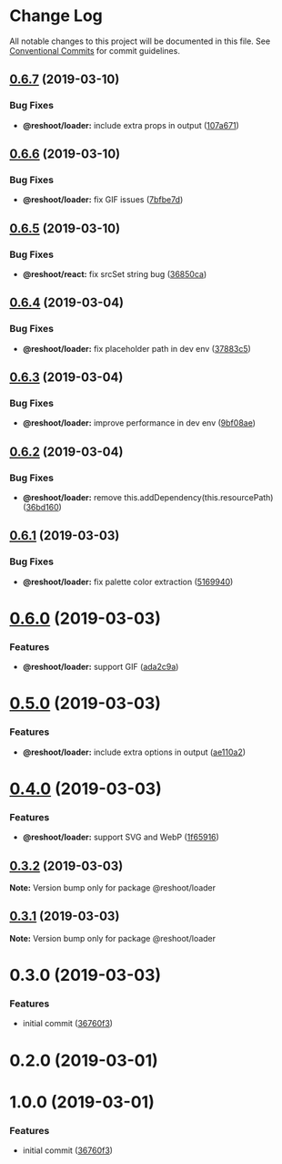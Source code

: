 # Change Log

All notable changes to this project will be documented in this file.
See [Conventional Commits](https://conventionalcommits.org) for commit guidelines.

## [0.6.7](https://github.com/billykwok/reshoot/packages/reshoot-loader/compare/@reshoot/loader@0.6.6...@reshoot/loader@0.6.7) (2019-03-10)


### Bug Fixes

* **@reshoot/loader:** include extra props in output ([107a671](https://github.com/billykwok/reshoot/packages/reshoot-loader/commit/107a671))





## [0.6.6](https://github.com/billykwok/reshoot/packages/reshoot-loader/compare/@reshoot/loader@0.6.5...@reshoot/loader@0.6.6) (2019-03-10)


### Bug Fixes

* **@reshoot/loader:** fix GIF issues ([7bfbe7d](https://github.com/billykwok/reshoot/packages/reshoot-loader/commit/7bfbe7d))





## [0.6.5](https://github.com/billykwok/reshoot/packages/reshoot-loader/compare/@reshoot/loader@0.6.4...@reshoot/loader@0.6.5) (2019-03-10)


### Bug Fixes

* **@reshoot/react:** fix srcSet string bug ([36850ca](https://github.com/billykwok/reshoot/packages/reshoot-loader/commit/36850ca))





## [0.6.4](https://github.com/billykwok/reshoot/packages/reshoot-loader/compare/@reshoot/loader@0.6.3...@reshoot/loader@0.6.4) (2019-03-04)


### Bug Fixes

* **@reshoot/loader:** fix placeholder path in dev env ([37883c5](https://github.com/billykwok/reshoot/packages/reshoot-loader/commit/37883c5))





## [0.6.3](https://github.com/billykwok/reshoot/packages/reshoot-loader/compare/@reshoot/loader@0.6.2...@reshoot/loader@0.6.3) (2019-03-04)


### Bug Fixes

* **@reshoot/loader:** improve performance in dev env ([9bf08ae](https://github.com/billykwok/reshoot/packages/reshoot-loader/commit/9bf08ae))





## [0.6.2](https://github.com/billykwok/reshoot/packages/reshoot-loader/compare/@reshoot/loader@0.6.1...@reshoot/loader@0.6.2) (2019-03-04)


### Bug Fixes

* **@reshoot/loader:** remove this.addDependency(this.resourcePath) ([36bd160](https://github.com/billykwok/reshoot/packages/reshoot-loader/commit/36bd160))





## [0.6.1](https://github.com/billykwok/reshoot/packages/reshoot-loader/compare/@reshoot/loader@0.6.0...@reshoot/loader@0.6.1) (2019-03-03)


### Bug Fixes

* **@reshoot/loader:** fix palette color extraction ([5169940](https://github.com/billykwok/reshoot/packages/reshoot-loader/commit/5169940))





# [0.6.0](https://github.com/billykwok/reshoot/packages/reshoot-loader/compare/@reshoot/loader@0.5.0...@reshoot/loader@0.6.0) (2019-03-03)


### Features

* **@reshoot/loader:** support GIF ([ada2c9a](https://github.com/billykwok/reshoot/packages/reshoot-loader/commit/ada2c9a))





# [0.5.0](https://github.com/billykwok/reshoot/packages/reshoot-loader/compare/@reshoot/loader@0.4.0...@reshoot/loader@0.5.0) (2019-03-03)


### Features

* **@reshoot/loader:** include extra options in output ([ae110a2](https://github.com/billykwok/reshoot/packages/reshoot-loader/commit/ae110a2))





# [0.4.0](https://github.com/billykwok/reshoot/packages/reshoot-loader/compare/@reshoot/loader@0.3.2...@reshoot/loader@0.4.0) (2019-03-03)


### Features

* **@reshoot/loader:** support SVG and WebP ([1f65916](https://github.com/billykwok/reshoot/packages/reshoot-loader/commit/1f65916))





## [0.3.2](https://github.com/billykwok/reshoot/packages/reshoot-loader/compare/@reshoot/loader@0.3.1...@reshoot/loader@0.3.2) (2019-03-03)

**Note:** Version bump only for package @reshoot/loader





## [0.3.1](https://github.com/billykwok/reshoot/packages/reshoot-loader/compare/@reshoot/loader@0.3.0...@reshoot/loader@0.3.1) (2019-03-03)

**Note:** Version bump only for package @reshoot/loader





# 0.3.0 (2019-03-03)


### Features

* initial commit ([36760f3](https://github.com/billykwok/reshoot/packages/reshoot-loader/commit/36760f3))





# 0.2.0 (2019-03-01)



# 1.0.0 (2019-03-01)


### Features

* initial commit ([36760f3](https://github.com/billykwok/reshoot/packages/reshoot-loader/commit/36760f3))
